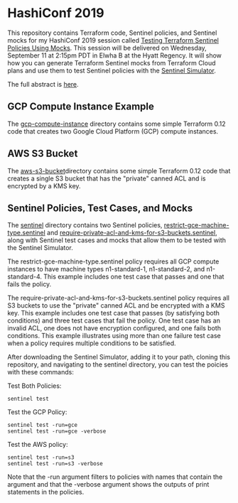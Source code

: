 # HashiConf 2019
This repository contains Terraform code, Sentinel policies, and Sentinel mocks for my HashiConf 2019 session called [Testing Terraform Sentinel Policies Using Mocks](https://hashiconf.hashicorp.com/schedule/testing-terraform-sentinel-policies-using-mocks). This session will be delivered on Wednesday, September 11 at 2:15pm PDT in Elwha B at the Hyatt Regency. It will show how you can generate Terraform Sentinel mocks from Terraform Cloud plans and use them to test Sentinel policies with the [Sentinel Simulator](https://docs.hashicorp.com/sentinel/intro/getting-started/install).

The full abstract is [here](https://hashiconf.hashicorp.com/schedule/testing-terraform-sentinel-policies-using-mocks).

## GCP Compute Instance Example
The [gcp-compute-instance](./gcp-compute-instance) directory contains some simple Terraform 0.12 code that creates two Google Cloud Platform (GCP) compute instances.

## AWS S3 Bucket
The [aws-s3-bucket](./aws-s3-bucket)directory contains some simple Terraform 0.12 code that creates a single S3 bucket that has the "private" canned ACL and is encrypted by a KMS key.

## Sentinel Policies, Test Cases, and Mocks
The [sentinel](./sentinel) directory contains two Sentinel policies, [restrict-gce-machine-type.sentinel](./gcp-compute-instance/restrict-gce-machine-type.sentinel) and [require-private-acl-and-kms-for-s3-buckets.sentinel](./aws-s3-bucket/require-private-acl-and-kms-for-s3-buckets.sentinel), along with Sentinel test cases and mocks that allow them to be tested with the Sentinel Simulator.

The restrict-gce-machine-type.sentinel policy requires all GCP compute instances to have machine types n1-standard-1, n1-standard-2, and n1-standard-4. This example includes one test case that passes and one that fails the policy.

The require-private-acl-and-kms-for-s3-buckets.sentinel policy requires all S3 buckets to use the "private" canned ACL and be encrypted with a KMS key. This example includes one test case that passes (by satisfying both conditions) and three test cases that fail the policy. One test case has an invalid ACL, one does not have encryption configured, and one fails both conditions. This example illustrates using more than one failure test case when a policy requires multiple conditions to be satisfied.

After downloading the Sentinel Simulator, adding it to your path, cloning this repository, and navigating to the sentinel directory, you can test the poicies with these commands:

Test Both Policies:
```
sentinel test
```

Test the GCP Policy:
```
sentinel test -run=gce
sentinel test -run=gce -verbose
```

Test the AWS policy:
```
sentinel test -run=s3
sentinel test -run=s3 -verbose
```

Note that the -run argument filters to policies with names that contain the argument and that the -verbose argument shows the outputs of print statements in the policies.
